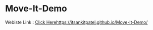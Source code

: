 # Move-It-Demo

Webiste Link : [Click Here](https://itsankitpatel.github.io/Move-It-Demo/)https://itsankitpatel.github.io/Move-It-Demo/
